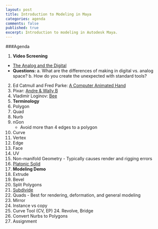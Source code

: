 ```yaml
---
layout: post
title: Introduction to Modeling in Maya
categories: agenda
comments: false
published: true
excerpt: Introduction to modeling in Autodesk Maya.
---
```


###Agenda

1. **Video Screening**
  - [The Analog and the Digital](https://www.youtube.com/watch?v=Lu5y8SMuzMs)
  - **Questions:**
    a. What are the differences of making in digital vs. analog space?
    b. How do you create the unexpected with standard tools?
  2. Ed Catmull and Fred Parke: [A Computer Animated Hand](https://vimeo.com/16292363)
  3. Pixar: [Andre & Wally B](https://www.youtube.com/watch?v=2doT5t51HGs)
  4. Vladimir Loginov: [Bee](https://vimeo.com/44228708)
2. **Terminology**
  1. Polygon
  6. Quad
  7. Nurb
  8. nGon
     - Avoid more than 4 edges to a polygon
  9. Curve
  10. Vertex
  11. Edge
  12. Face
  13. UV
  14. Non-manifold Geometry
     - Typically causes render and rigging errors
  15. [Platonic Solid](https://www.youtube.com/watch?v=C36h00d7xGs)
3. **Modeling Demo**
  16. Extrude
  17. Bevel
  18. Split Polygons
  19. [Subdivide](http://youtu.be/mX0NB9IyYpU?t=1m27s)
  20. Quads
     - Best for rendering, deformation, and general modeling
  21. Mirror
  22. Instance vs copy
  23. Curve Tool (CV, EP)    24. Revolve, Bridge
  25. Convert Nurbs to Polygons
4. Assignment
